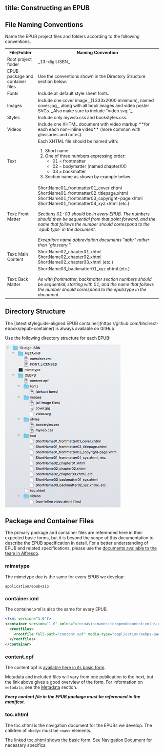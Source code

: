 title: Constructing an EPUB
---

## File Naming Conventions

Name the EPUB project files and folders according to the following conventions.

<table><tr><th>File/Folder</th><th>Naming Convention</th></tr><tr><td>Root project folder</td><td>_13-digit ISBN_</td></tr><tr><td>EPUB package and container files</td><td>Use the conventions shown in the Directory Structure section below.</td></tr><tr><td>Fonts</td><td>Include all default style sheet fonts.</td></tr><tr><td>Images</td><td>Include one cover image _(1333x2000 minimum), named cover.jpg_, along with all book images and video poster SVGs. _Also make sure to include "video.svg."_</td></tr><tr><td>Styles</td><td>Include only mywsb.css and bookstyles.css.</td></tr><tr><td>Videos</td><td>Include one XHTML document with video markup **for each each non-inline video** (more common with glossaries and notes).</td></tr><tr><td>Text</td><td>Each XHTML file should be named with:<ol><li>Short name</li><li>One of three numbers expressing order:<ul><li>01 = frontmatter</li><li>02 = bodymatter (named chapterXX)</li><li>03 = backmatter</li></ul></li><li>Section name as shown by example below</li></ol></td></tr><tr><td>Text: Front Matter</td><td>ShortName01_frontmatter01_cover.xhtml<br />ShortName01_frontmatter02_titlepage.xhtml<br />ShortName01_frontmatter03_copyright-page.xhtml<br />ShortName01_frontmatter04_xyz.xhtml (etc.)<br /><br /><em>Sections 01-03 should be in every EPUB. The numbers should then be sequential from that point forward, and the name that follows the number should correspond to the `epub:type` in the document.</em><br /><br /><em>Exception: name abbreviation documents "abbr" rather than "glossary."</em></td></tr><tr><td>Text: Main Content</td><td>ShortName02_chapter01.xhtml<br />ShortName02_chapter02.xhtml<br />ShortName02_chapter03.xhtml (etc.)</td></tr><tr><td>Text: Back Matter</td><td>ShortName03_backmatter01_xyz.xhtml (etc.)<br /><br /><em>As with frontmatter, backmatter section numbers should be sequential, starting with 01, and the name that follows the number should correspond to the epub:type in the document.</em></td></tr></table>

## Directory Structure

<aside class="notice">The [latest styleguide-aligned EPUB container](https://github.com/bhdirect-ebooks/epub-container) is always available on GitHub.</aside>

Use the following directory structure for each EPUB:

![Screen shot of the correct directory structure.](../images/dir-struct.png)

## Package and Container Files

The primary package and container files are referenced here in their expected basic forms, but it is beyond the scope of this documentation to describe the EPUB specification in detail. For a better understanding of EPUB and related specifications, please use the [documents available to the team in Alfresco](https://cms.lifeway.com/share/page/site/bh-academic/folder-details?nodeRef=workspace://SpacesStore/72fd3c44-683e-4532-974e-458e8c87f0ca).

### mimetype

The mimetype doc is the same for every EPUB we develop:

```plain
application/epub+zip
```

### container.xml

The container.xml is also the same for every EPUB.

```xml
<?xml version="1.0"?>
<container version="1.0" xmlns="urn:oasis:names:tc:opendocument:xmlns:container">
  <rootfiles>
    <rootfile full-path="content.opf" media-type="application/oebps-package+xml"/>
  </rootfiles>
</container>
```

### content.opf

The content.opf is [available here in its basic form](https://github.com/bhdirect-ebooks/epub-container/blob/master/OEBPS/content.opf).

Metadata and included files will vary from one publication to the next, but the link above gives a good overview of the form. For information on `metadata`, see the [Metadata](metadata.html) section.

***Every content file in the EPUB package must be referenced in the manifest.***

### toc.xhtml

The toc.xhtml is the navigation document for the EPUBs we develop. The children of <code>&#60;body&#62;</code> must be <code>&#60;nav&#62;</code> elements.

The [linked toc.xhtml shows the basic form](https://github.com/bhdirect-ebooks/epub-container/blob/master/OEBPS/toc.xhtml). See [Navigation Document](navigation.html#Navigation-Document) for necessary specifics.